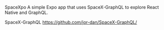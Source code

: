 SpaceXpo
A simple Expo app that uses SpaceX-GraphQL to explore React Native and GraphQL.

SpaceX-GraphQL
https://github.com/jor-dan/SpaceX-GraphQL/
